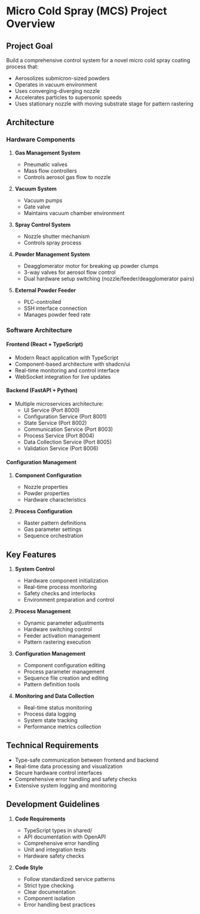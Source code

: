 # Micro Cold Spray (MCS) Project Overview

## Project Goal
Build a comprehensive control system for a novel micro cold spray coating process that:
- Aerosolizes submicron-sized powders
- Operates in vacuum environment
- Uses converging-diverging nozzle
- Accelerates particles to supersonic speeds
- Uses stationary nozzle with moving substrate stage for pattern rastering

## Architecture

### Hardware Components
1. **Gas Management System**
   - Pneumatic valves
   - Mass flow controllers
   - Controls aerosol gas flow to nozzle

2. **Vacuum System**
   - Vacuum pumps
   - Gate valve
   - Maintains vacuum chamber environment

3. **Spray Control System**
   - Nozzle shutter mechanism
   - Controls spray process

4. **Powder Management System**
   - Deagglomerator motor for breaking up powder clumps
   - 3-way valves for aerosol flow control
   - Dual hardware setup switching (nozzle/feeder/deagglomerator pairs)

5. **External Powder Feeder**
   - PLC-controlled
   - SSH interface connection
   - Manages powder feed rate

### Software Architecture

#### Frontend (React + TypeScript)
- Modern React application with TypeScript
- Component-based architecture with shadcn/ui
- Real-time monitoring and control interface
- WebSocket integration for live updates

#### Backend (FastAPI + Python)
- Multiple microservices architecture:
  - UI Service (Port 8000)
  - Configuration Service (Port 8001)
  - State Service (Port 8002)
  - Communication Service (Port 8003)
  - Process Service (Port 8004)
  - Data Collection Service (Port 8005)
  - Validation Service (Port 8006)

#### Configuration Management
1. **Component Configuration**
   - Nozzle properties
   - Powder properties
   - Hardware characteristics

2. **Process Configuration**
   - Raster pattern definitions
   - Gas parameter settings
   - Sequence orchestration

## Key Features

1. **System Control**
   - Hardware component initialization
   - Real-time process monitoring
   - Safety checks and interlocks
   - Environment preparation and control

2. **Process Management**
   - Dynamic parameter adjustments
   - Hardware switching control
   - Feeder activation management
   - Pattern rastering execution

3. **Configuration Management**
   - Component configuration editing
   - Process parameter management
   - Sequence file creation and editing
   - Pattern definition tools

4. **Monitoring and Data Collection**
   - Real-time status monitoring
   - Process data logging
   - System state tracking
   - Performance metrics collection

## Technical Requirements
- Type-safe communication between frontend and backend
- Real-time data processing and visualization
- Secure hardware control interfaces
- Comprehensive error handling and safety checks
- Extensive system logging and monitoring

## Development Guidelines
1. **Code Requirements**
   - TypeScript types in shared/
   - API documentation with OpenAPI
   - Comprehensive error handling
   - Unit and integration tests
   - Hardware safety checks

2. **Code Style**
   - Follow standardized service patterns
   - Strict type checking
   - Clear documentation
   - Component isolation
   - Error handling best practices 